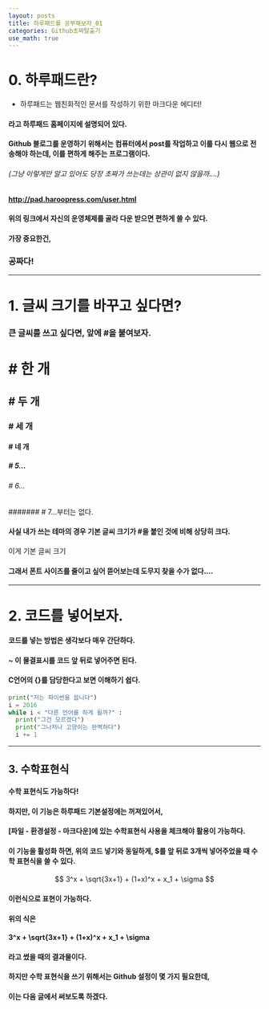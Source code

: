 ```yaml
---
layout: posts
title: 하루패드를 공부해보자_01
categories: Github초짜탈출기
use_math: true
---
```

# 0. 하루패드란? 
* 하루패드는 웹친화적인 문서를 작성하기 위한 마크다운 에디터! 

#### 라고 하루패드 홈페이지에 설명되어 있다. 
#### Github 블로그를 운영하기 위해서는 컴퓨터에서 post를 작업하고 이를 다시 웹으로 전송해야 하는데, 이를 편하게 해주는 프로그램이다. 
###### (그냥 이렇게만 알고 있어도 당장 초짜가 쓰는데는 상관이 없지 않을까....)
#### http://pad.haroopress.com/user.html 
#### 위의 링크에서 자신의 운영체제를 골라 다운 받으면 편하게 쓸 수 있다. 
#### 가장 중요한건,
### 공짜다!

---

# 1. 글씨 크기를 바꾸고 싶다면?  
### 큰 글씨를 쓰고 싶다면, 앞에 #을 붙여보자. 
# # 한 개
## # 두 개
### # 세 개
#### # 네 개
##### # 5...
###### # 6... 
####### # 7...부터는 없다. 

#### 사실 내가 쓰는 테마의 경우 기본 글씨 크기가 #을 붙인 것에 비해 상당히 크다. 

이게 기본 글씨 크기 

#### 그래서 폰트 사이즈를 줄이고 싶어 뜯어보는데 도무지 찾을 수가 없다.... 


---

# 2. 코드를 넣어보자.
#### 코드를 넣는 방법은 생각보다 매우 간단하다. 
#### ~ 이 물결표시를 코드 앞 뒤로 넣어주면 된다. 
#### C언어의 {}를 담당한다고 보면 이해하기 쉽다. 


~~~python
print("저는 파이썬을 씁니다")
i = 2016
while i < "다른 언어를 하게 될까?" : 
  print("그건 모르겠다")
  print("그나저나 고양이는 완벽하다")
  i += 1
~~~


---

## 3. 수학표현식 
#### 수학 표현식도 가능하다!
#### 하지만, 이 기능은 하루패드 기본설정에는 꺼져있어서, 
#### [파일 - 환경설정 - 마크다운]에 있는 수학표현식 사용을 체크해야 활용이 가능하다. 
#### 이 기능을 활성화 하면, 위의 코드 넣기와 동일하게, $를 앞 뒤로 3개씩 넣어주었을 때 수학 표현식을 쓸 수 있다. 


$$
3^x + \sqrt{3x+1} + (1+x)^x + x_1 + \sigma 
$$


#### 이런식으로 표현이 가능하다. 
#### 위의 식은 
#### 3^x + \sqrt{3x+1} + (1+x)^x + x_1 + \sigma
#### 라고 썼을 때의 결과물이다. 

#### 하지만 수학 표현식을 쓰기 위해서는 Github 설정이 몇 가지 필요한데,
#### 이는 다음 글에서 써보도록 하겠다. 